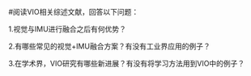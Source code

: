 #阅读VIO相关综述文献，回答以下问题：

1.视觉与IMU进行融合之后有何优势？

2.有哪些常见的视觉+IMU融合方案？有没有工业界应用的例子？

3.在学术界，VIO研究有哪些新进展？有没有将学习方法用到VIO中的例子？
